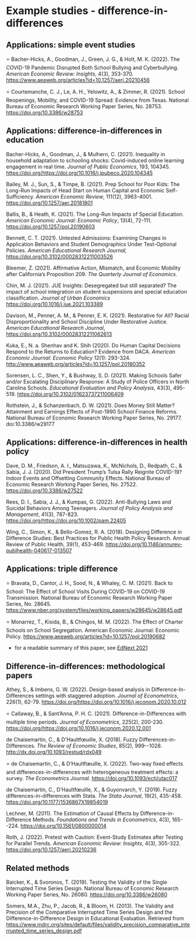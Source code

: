 # Example studies - difference-in-differences

## Applications: simple event studies

:star: Bacher-Hicks, A., Goodman, J., Green, J. G., & Holt, M. K. (2022). The COVID-19 Pandemic Disrupted Both School Bullying and Cyberbullying. *American Economic Review: Insights*, 4(3), 353-370. https://www.aeaweb.org/articles?id=10.1257/aeri.20210456

:star: Courtemanche, C. J., Le, A. H., Yelowitz, A., & Zimmer, R. (2021). School Reopenings, Mobility, and COVID-19 Spread: Evidence from Texas. National Bureau of Economic Research Working Paper Series, No. 28753. https://doi.org/10.3386/w28753 

## Applications: difference-in-differences in education

Bacher-Hicks, A., Goodman, J., & Mulhern, C. (2021). Inequality in household adaptation to schooling shocks: Covid-induced online learning engagement in real time. *Journal of Public Economics*, 193, 104345. https://doi.org/https://doi.org/10.1016/j.jpubeco.2020.104345 

Bailey, M. J., Sun, S., & Timpe, B. (2021). Prep School for Poor Kids: The Long-Run Impacts of Head Start on Human Capital and Economic Self-Sufficiency. *American Economic Review*, 111(12), 3963-4001. https://doi.org/10.1257/aer.20181801 

Ballis, B., & Heath, K. (2021). The Long-Run Impacts of Special Education. *American Economic Journal: Economic Policy*, 13(4), 72-111. https://doi.org/10.1257/pol.20190603 

Bennett, C. T. (2021). Untested Admissions: Examining Changes in Application Behaviors and Student Demographics Under Test-Optional Policies. *American Educational Research Journal,* https://doi.org/10.3102/00028312211003526

Bleemer, Z. (2021). Affirmative Action, Mismatch, and Economic Mobility after California’s Proposition 209. *The Quarterly Journal of Economics*.

Chin, M. J. (2021). JUE Insights: Desegregated but still separated? The impact of school integration on student suspensions and special education classification. *Journal of Urban Economics* https://doi.org/10.1016/j.jue.2021.103389

Davison, M., Penner, A. M., & Penner, E. K. (2021). Restorative for All? Racial Disproportionality and School Discipline Under Restorative Justice. *American Educational Research Journal*, https://doi.org/10.3102/00028312211062613 

Kuka, E., N. a. Shenhav and K. Shih (2020). Do Human Capital Decisions Respond to the Returns to Education? Evidence from DACA. *American Economic Journal: Economic Policy* 12(1): 293-324. http://www.aeaweb.org/articles?id=10.1257/pol.20180352

Sorensen, L. C., Shen, Y., & Bushway, S. D. (2021). Making Schools Safer and/or Escalating Disciplinary Response: A Study of Police Officers in North Carolina Schools. *Educational Evaluation and Policy Analysis*, 43(3), 495-519. https://doi.org/10.3102/01623737211006409

Rothstein, J., & Schanzenbach, D. W. (2021). Does Money Still Matter? Attainment and Earnings Effects of Post-1990 School Finance Reforms. National Bureau of Economic Research Working Paper Series, No. 29177. doi:10.3386/w29177

## Applications: difference-in-differences in health policy

Dave, D. M., Friedson, A. I., Matsuzawa, K., McNichols, D., Redpath, C., & Sabia, J. J. (2020). Did President Trump’s Tulsa Rally Reignite COVID-19? Indoor Events and Offsetting Community Effects. National Bureau of Economic Research Working Paper Series, No. 27522. https://doi.org/10.3386/w27522 

Rees, D. I., Sabia, J. J., & Kumpas, G. (2022). Anti-Bullying Laws and Suicidal Behaviors Among Teenagers. *Journal of Policy Analysis and Management*, 41(3), 787-823. https://doi.org/https://doi.org/10.1002/pam.22405 

Wing, C., Simon, K., & Bello-Gomez, R. A. (2018). Designing Difference in Difference Studies: Best Practices for Public Health Policy Research. Annual Review of Public Health, 39(1), 453-469. https://doi.org/10.1146/annurev-publhealth-040617-013507 

## Applications: triple difference

:star: Bravata, D., Cantor, J. H., Sood, N., & Whaley, C. M. (2021). Back to School: The Effect of School Visits During COVID-19 on COVID-19 Transmission. National Bureau of Economic Research Working Paper Series, No. 28645. https://www.nber.org/system/files/working_papers/w28645/w28645.pdf

:star: Monarrez, T., Kisida, B., & Chingos, M. M. (2022). The Effect of Charter Schools on School Segregation. American Economic Journal: Economic Policy. https://www.aeaweb.org/articles?id=10.1257/pol.20190682
* for a readable summary of this paper, see [EdNext 2021](https://www.educationnext.org/do-charter-schools-increase-segregation-first-national-analysis-reveals-modest-impact/)

## Difference-in-differences: methodological papers

Athey, S., & Imbens, G. W. (2022). Design-based analysis in Difference-In-Differences settings with staggered adoption. *Journal of Econometrics*, 226(1), 62-79. https://doi.org/https://doi.org/10.1016/j.jeconom.2020.10.012 

:star: Callaway, B., & Sant’Anna, P. H. C. (2021). Difference-in-Differences with multiple time periods. *Journal of Econometrics*, 225(2), 200-230. https://doi.org/https://doi.org/10.1016/j.jeconom.2020.12.001 

de Chaisemartin, C., & D'Haultfœuille, X. (2018). Fuzzy Differences-in-Differences. *The Review of Economic Studies*, 85(2), 999--1028. http://dx.doi.org/10.1093/restud/rdx049 

:star: de Chaisemartin, C., & D’Haultfœuille, X. (2022). Two-way fixed effects and differences-in-differences with heterogeneous treatment effects: a survey. *The Econometrics Journal*. https://doi.org/10.1093/ectj/utac017 

de Chaisemartin, C., D’Haultfœuille, X., & Guyonvarch, Y. (2019). Fuzzy differences-in-differences with Stata. *The Stata Journal*, 19(2), 435-458. https://doi.org/10.1177/1536867X19854019 

Lechner, M. (2011). The Estimation of Causal Effects by Difference-in-Difference Methods. *Foundations and Trends in Econometrics*, 4(3), 165--224. https://doi.org/10.1561/0800000014 

Roth, J. (2022). Pretest with Caution: Event-Study Estimates after Testing for Parallel Trends. *American Economic Review: Insights*, 4(3), 305-322. https://doi.org/10.1257/aeri.20210236 

## Related methods

Baicker, K., & Svoronos, T. (2019). Testing the Validity of the Single Interrupted Time Series Design. National Bureau of Economic Research Working Paper Series, No. 26080. https://doi.org/10.3386/w26080 

Somers, M.A., Zhu, P., Jacob, R., & Bloom, H. (2013). The Validity and Precision of the Comparative Interrupted Time Series Design and the Difference-in-Difference Design in Educational Evaluation. Retrieved from https://www.mdrc.org/sites/default/files/validity_precision_comparative_interrupted_time_series_design.pdf

